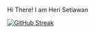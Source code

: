 Hi There! I am Heri Setiawan

[![GitHub Streak](https://github-readme-streak-stats.herokuapp.com?user=heriswn&theme=dark&hide_border=true&date_format=M%20j%5B%2C%20Y%5D)](https://git.io/streak-stats)
